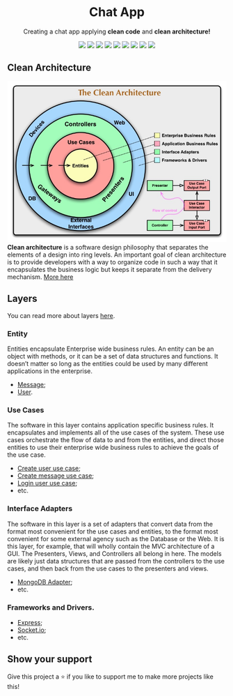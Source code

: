 <h1 align="center">Chat App</h1>
<p align="center">Creating a chat app applying <b>clean code</b> and <b>clean architecture!</b></p>
<p align="center">
  <img src="https://img.shields.io/badge/Node.js-339933?style=for-the-badge&logo=nodedotjs&logoColor=white" />
  <img src="https://img.shields.io/badge/next.js-000000?style=for-the-badge&logo=nextdotjs&logoColor=white" />
  <img src="https://img.shields.io/badge/TypeScript-007ACC?style=for-the-badge&logo=typescript&logoColor=white" />
  <img src="https://img.shields.io/badge/Tailwind_CSS-38B2AC?style=for-the-badge&logo=tailwind-css&logoColor=white" />
  <img src="https://img.shields.io/badge/Docker-2CA5E0?style=for-the-badge&logo=docker&logoColor=white" />
  <img src="https://img.shields.io/badge/Express.js-000000?style=for-the-badge&logo=express&logoColor=white" />
  <img src="https://img.shields.io/badge/Socket.io-010101?&style=for-the-badge&logo=Socket.io&logoColor=white" />
  <img src="https://img.shields.io/badge/MongoDB-4EA94B?style=for-the-badge&logo=mongodb&logoColor=white" />
  <img src="https://img.shields.io/badge/Jest-C21325?style=for-the-badge&logo=jest&logoColor=white" />
</p>

## Clean Architecture
![Clean architecture](assets/CleanArchitecture.jpg)
**Clean architecture** is a software design philosophy that separates the elements of a design into ring levels. An important goal of clean architecture is to provide developers with a way to organize code in such a way that it encapsulates the business logic but keeps it separate from the delivery mechanism. [More here](https://www.techtarget.com/whatis/definition/clean-architecture)

## Layers
You can read more about layers [here](https://blog.cleancoder.com/uncle-bob/2012/08/13/the-clean-architecture.html).

### Entity
Entities encapsulate Enterprise wide business rules. An entity can be an object with methods, or it can be a set of data structures and functions. It doesn’t matter so long as the entities could be used by many different applications in the enterprise.
- [Message](backend/src/entities/message.ts);
- [User](backend/src/entities/user.ts).

### Use Cases
The software in this layer contains application specific business rules. It encapsulates and implements all of the use cases of the system. These use cases orchestrate the flow of data to and from the entities, and direct those entities to use their enterprise wide business rules to achieve the goals of the use case.
- [Create user use case](backend/src/use-cases/users/create-user.ts);
- [Create message use case](backend/src/use-cases/messages/create-message.ts);
- [Login user use case](backend/src/use-cases/users/login-user.ts);
- etc.

### Interface Adapters
The software in this layer is a set of adapters that convert data from the format most convenient for the use cases and entities, to the format most convenient for some external agency such as the Database or the Web. It is this layer, for example, that will wholly contain the MVC architecture of a GUI. The Presenters, Views, and Controllers all belong in here. The models are likely just data structures that are passed from the controllers to the use cases, and then back from the use cases to the presenters and views.
- [MongoDB Adapter](backend/src/repositories/mongodb);
- etc.

### Frameworks and Drivers.
- [Express](https://expressjs.com/pt-br/);
- [Socket.io](https://socket.io/);
- etc.

## Show your support
Give this project a ⭐ if you like to support me to make more projects like this!